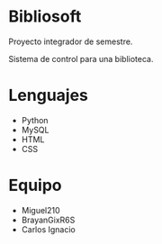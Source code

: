# Bibliosoft

Proyecto integrador de semestre.

Sistema de control para una biblioteca.



# Lenguajes
* Python
* MySQL
* HTML
* CSS

# Equipo

* Miguel210
* BrayanGixR6S
* Carlos Ignacio 